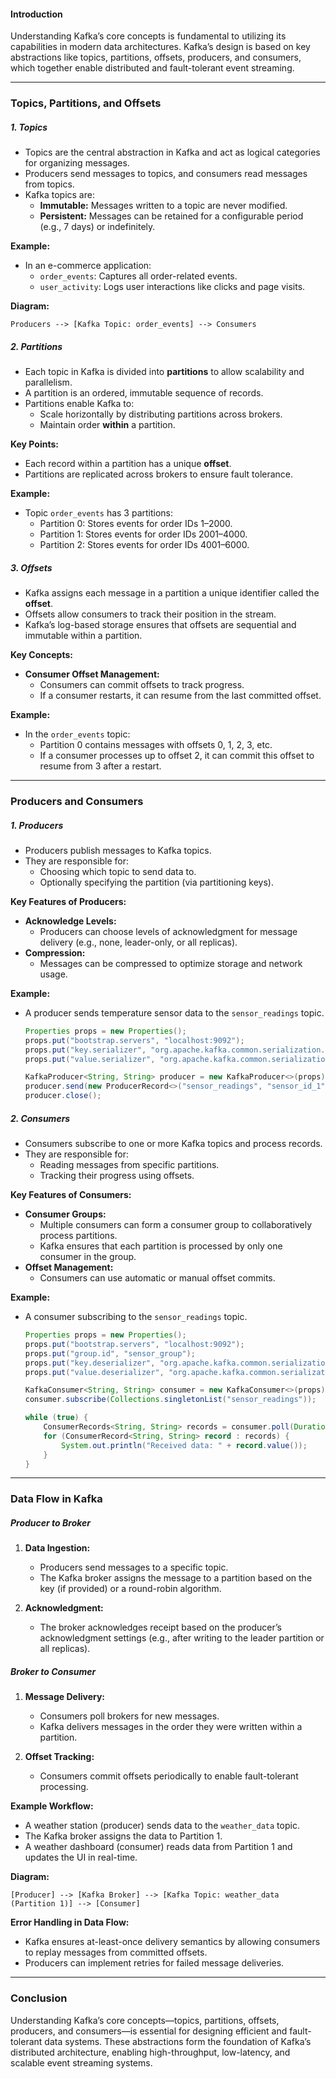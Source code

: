 #### **Introduction**
Understanding Kafka’s core concepts is fundamental to utilizing its capabilities in modern data architectures. Kafka’s design is based on key abstractions like topics, partitions, offsets, producers, and consumers, which together enable distributed and fault-tolerant event streaming.

---

### **Topics, Partitions, and Offsets**

##### **1. Topics**
- Topics are the central abstraction in Kafka and act as logical categories for organizing messages.
- Producers send messages to topics, and consumers read messages from topics.
- Kafka topics are:
  - **Immutable:** Messages written to a topic are never modified.
  - **Persistent:** Messages can be retained for a configurable period (e.g., 7 days) or indefinitely.

**Example:**
- In an e-commerce application:
  - `order_events`: Captures all order-related events.
  - `user_activity`: Logs user interactions like clicks and page visits.

**Diagram:**
```
Producers --> [Kafka Topic: order_events] --> Consumers
```

##### **2. Partitions**
- Each topic in Kafka is divided into **partitions** to allow scalability and parallelism.
- A partition is an ordered, immutable sequence of records.
- Partitions enable Kafka to:
  - Scale horizontally by distributing partitions across brokers.
  - Maintain order **within** a partition.

**Key Points:**
- Each record within a partition has a unique **offset**.
- Partitions are replicated across brokers to ensure fault tolerance.

**Example:**
- Topic `order_events` has 3 partitions:
  - Partition 0: Stores events for order IDs 1–2000.
  - Partition 1: Stores events for order IDs 2001–4000.
  - Partition 2: Stores events for order IDs 4001–6000.

##### **3. Offsets**
- Kafka assigns each message in a partition a unique identifier called the **offset**.
- Offsets allow consumers to track their position in the stream.
- Kafka’s log-based storage ensures that offsets are sequential and immutable within a partition.

**Key Concepts:**
- **Consumer Offset Management:**
  - Consumers can commit offsets to track progress.
  - If a consumer restarts, it can resume from the last committed offset.

**Example:**
- In the `order_events` topic:
  - Partition 0 contains messages with offsets 0, 1, 2, 3, etc.
  - If a consumer processes up to offset 2, it can commit this offset to resume from 3 after a restart.

---

### **Producers and Consumers**

##### **1. Producers**
- Producers publish messages to Kafka topics.
- They are responsible for:
  - Choosing which topic to send data to.
  - Optionally specifying the partition (via partitioning keys).

**Key Features of Producers:**
- **Acknowledge Levels:**
  - Producers can choose levels of acknowledgment for message delivery (e.g., none, leader-only, or all replicas).
- **Compression:**
  - Messages can be compressed to optimize storage and network usage.

**Example:**
- A producer sends temperature sensor data to the `sensor_readings` topic.
  ```java
  Properties props = new Properties();
  props.put("bootstrap.servers", "localhost:9092");
  props.put("key.serializer", "org.apache.kafka.common.serialization.StringSerializer");
  props.put("value.serializer", "org.apache.kafka.common.serialization.StringSerializer");

  KafkaProducer<String, String> producer = new KafkaProducer<>(props);
  producer.send(new ProducerRecord<>("sensor_readings", "sensor_id_1", "temperature: 25C"));
  producer.close();
  ```

##### **2. Consumers**
- Consumers subscribe to one or more Kafka topics and process records.
- They are responsible for:
  - Reading messages from specific partitions.
  - Tracking their progress using offsets.

**Key Features of Consumers:**
- **Consumer Groups:**
  - Multiple consumers can form a consumer group to collaboratively process partitions.
  - Kafka ensures that each partition is processed by only one consumer in the group.
- **Offset Management:**
  - Consumers can use automatic or manual offset commits.

**Example:**
- A consumer subscribing to the `sensor_readings` topic.
  ```java
  Properties props = new Properties();
  props.put("bootstrap.servers", "localhost:9092");
  props.put("group.id", "sensor_group");
  props.put("key.deserializer", "org.apache.kafka.common.serialization.StringDeserializer");
  props.put("value.deserializer", "org.apache.kafka.common.serialization.StringDeserializer");

  KafkaConsumer<String, String> consumer = new KafkaConsumer<>(props);
  consumer.subscribe(Collections.singletonList("sensor_readings"));

  while (true) {
      ConsumerRecords<String, String> records = consumer.poll(Duration.ofMillis(100));
      for (ConsumerRecord<String, String> record : records) {
          System.out.println("Received data: " + record.value());
      }
  }
  ```

---

### **Data Flow in Kafka**

##### **Producer to Broker**
1. **Data Ingestion:**
   - Producers send messages to a specific topic.
   - The Kafka broker assigns the message to a partition based on the key (if provided) or a round-robin algorithm.

2. **Acknowledgment:**
   - The broker acknowledges receipt based on the producer’s acknowledgment settings (e.g., after writing to the leader partition or all replicas).

##### **Broker to Consumer**
1. **Message Delivery:**
   - Consumers poll brokers for new messages.
   - Kafka delivers messages in the order they were written within a partition.

2. **Offset Tracking:**
   - Consumers commit offsets periodically to enable fault-tolerant processing.

**Example Workflow:**
- A weather station (producer) sends data to the `weather_data` topic.
- The Kafka broker assigns the data to Partition 1.
- A weather dashboard (consumer) reads data from Partition 1 and updates the UI in real-time.

**Diagram:**
```
[Producer] --> [Kafka Broker] --> [Kafka Topic: weather_data (Partition 1)] --> [Consumer]
```

**Error Handling in Data Flow:**
- Kafka ensures at-least-once delivery semantics by allowing consumers to replay messages from committed offsets.
- Producers can implement retries for failed message deliveries.

---

### **Conclusion**
Understanding Kafka’s core concepts—topics, partitions, offsets, producers, and consumers—is essential for designing efficient and fault-tolerant data systems. These abstractions form the foundation of Kafka’s distributed architecture, enabling high-throughput, low-latency, and scalable event streaming systems.

